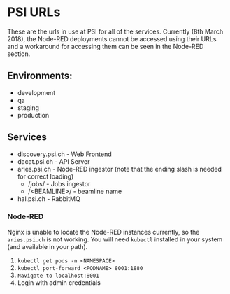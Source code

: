 # PSI URLs

These are the urls in use at PSI for all of the services. Currently \(8th March 2018\), the Node-RED deployments cannot be accessed using their URLs and a workaround for accessing them can be seen in the Node-RED section.

## Environments:

* development
* qa
* staging
* production

## Services

* discovery.psi.ch - Web Frontend
* dacat.psi.ch - API Server
* aries.psi.ch - Node-RED ingestor \(note that the ending slash is needed for correct loading\)
  * /jobs/ -  Jobs ingestor
  * /&lt;BEAMLINE&gt;/ - beamline name
* hal.psi.ch - RabbitMQ

### Node-RED

Nginx is unable to locate the Node-RED instances currently, so the `aries.psi.ch` is not working. You will need `kubectl` installed in your system \(and available in your path\).

1. `kubectl get pods -n <NAMESPACE>`
2. `kubectl port-forward <PODNAME> 8001:1880`
3. `Navigate to localhost:8001`
4. Login with admin credentials








